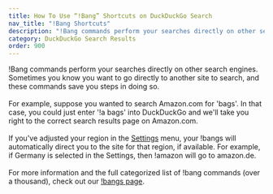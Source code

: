 ```yaml
---
title: How To Use “!Bang” Shortcuts on DuckDuckGo Search
nav_title: "!Bang Shortcuts"
description: "!Bang commands perform your searches directly on other search engines. Learn how to use these powerful shortcuts on DuckDuckGo Private Search."
category: DuckDuckGo Search Results
order: 900
---
```


<p>
    !Bang commands perform your searches directly on other search engines.
    Sometimes you know you want to go directly to another site to search, and
    these commands save you steps in doing so.<br /><br />
    For example, suppose you wanted to search Amazon.com for 'bags'. In that case,
    you could just enter '!a bags' into DuckDuckGo and we'll take you right to the
    correct search results page on Amazon.com.<br /><br />
    If you've adjusted your region in the
    <a href="https://duckduckgo.com/settings">Settings</a> menu, your !bangs will
    automatically direct you to the site for that region, if available. For
    example, if Germany is selected in the Settings, then !amazon will go to
    amazon.de.<br /><br />
    For more information and the full categorized list of !bang commands (over a
    thousand), check out our
    <a href="https://duckduckgo.com/bangs">!bangs page</a>.
</p>
